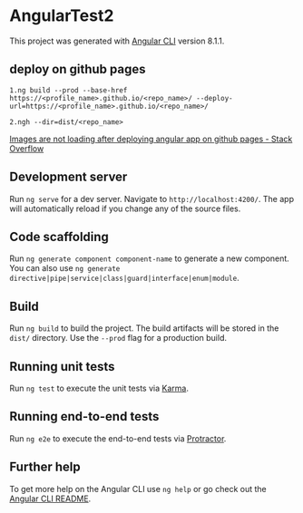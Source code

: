 # AngularTest2

This project was generated with [Angular CLI](https://github.com/angular/angular-cli) version 8.1.1.

## deploy on github pages

```Text
1.ng build --prod --base-href https://<profile_name>.github.io/<repo_name>/ --deploy-url=https://<profile_name>.github.io/<repo_name>/

2.ngh --dir=dist/<repo_name>
```

[Images are not loading after deploying angular app on github pages - Stack Overflow](https://stackoverflow.com/questions/56379595/images-are-not-loading-after-deploying-angular-app-on-github-pages)

## Development server

Run `ng serve` for a dev server. Navigate to `http://localhost:4200/`. The app will automatically reload if you change any of the source files.

## Code scaffolding

Run `ng generate component component-name` to generate a new component. You can also use `ng generate directive|pipe|service|class|guard|interface|enum|module`.

## Build

Run `ng build` to build the project. The build artifacts will be stored in the `dist/` directory. Use the `--prod` flag for a production build.

## Running unit tests

Run `ng test` to execute the unit tests via [Karma](https://karma-runner.github.io).

## Running end-to-end tests

Run `ng e2e` to execute the end-to-end tests via [Protractor](http://www.protractortest.org/).

## Further help

To get more help on the Angular CLI use `ng help` or go check out the [Angular CLI README](https://github.com/angular/angular-cli/blob/master/README.md).
